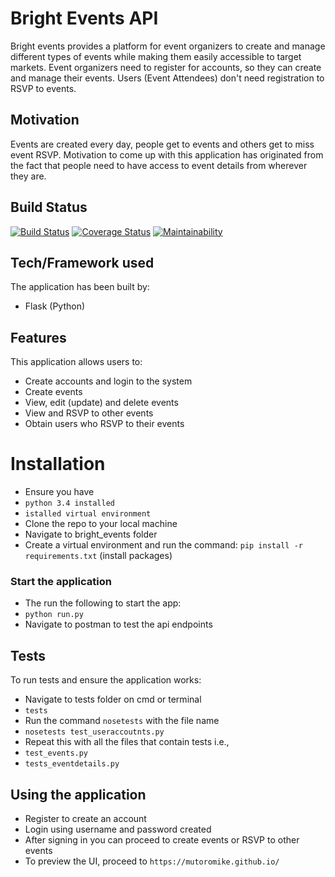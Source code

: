 # Bright Events API

Bright events provides a platform for event organizers to create and manage different types of events while making them easily accessible to target markets.
Event organizers need to register for accounts, so they can create and manage their events.
Users (Event Attendees) don't need registration to RSVP to events.

## Motivation
Events are created every day, people get to events and others get to miss event RSVP. Motivation to come up with this
application has originated from the fact that people need to have access to event details from wherever they are.

## Build Status

[![Build Status](https://travis-ci.org/mutoromike/BrightEventsAPI.svg?branch=master)](https://travis-ci.org/mutoromike/BrightEventsAPI)  [![Coverage Status](https://coveralls.io/repos/github/mutoromike/BrightEventsAPI/badge.svg?branch=master)](https://coveralls.io/github/mutoromike/BrightEventsAPI?branch=master)  [![Maintainability](https://api.codeclimate.com/v1/badges/efd11f75c99118b4fa21/maintainability)](https://codeclimate.com/github/mutoromike/BrightEventsAPI/maintainability)


## Tech/Framework used

The application has been built by:
- Flask (Python)

## Features

This application allows users to:
- Create accounts and login to the system
- Create events
- View, edit (update) and delete events
- View and RSVP to other events
- Obtain users who RSVP to their events

# Installation

- Ensure you have 
-  `python 3.4 installed`
-  `istalled virtual environment`
- Clone the repo to your local machine
- Navigate to bright_events folder
- Create a virtual environment and run the command: `pip install -r requirements.txt` (install packages)

### Start the application

- The run the following to start the app:
-  `python run.py`
- Navigate to postman to test the api endpoints

## Tests

To run tests and ensure the application works:
- Navigate to tests folder on cmd or terminal
-  `tests`
- Run the command `nosetests` with the file name
-  `nosetests test_useraccoutnts.py`
- Repeat this with all the files that contain tests i.e.,
-  `test_events.py`
-  `tests_eventdetails.py`

## Using the application

- Register to create an account
- Login using username and password created
- After signing in you can proceed to create events or RSVP to other events
- To preview the UI, proceed to `https://mutoromike.github.io/`



